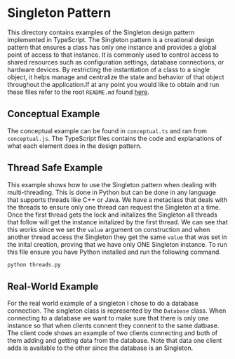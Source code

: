 # Singleton Pattern
This directory contains examples of the Singleton design pattern implemented in TypeScript. The Singleton pattern is a creational design pattern that ensures a class has only one instance and provides a global point of access to that instance. It is commonly used to control access to shared resources such as configuration settings, database connections, or hardware devices. By restricting the instantiation of a class to a single object, it helps manage and centralize the state and behavior of that object throughout the application.If at any point you would like to obtain and run these files refer to the root `README.md` found [here](../../).

## Conceptual Example
The conceptual example can be found in `conceptual.ts` and ran from `conceptual.js`. The TypeScript files contains the code and explanations of what each element does in the design pattern.

## Thread Safe Example
This example shows how to use the Singleton pattern when dealing with multi-threading. This is done in Python but can be done in any language that supports threads like C++ or Java. We have a metaclass that deals with the threads to ensure only one thread can request the Singleton at a time. Once the first thread gets the lock and initalizes the Singleton all threads that follow will get the instance initalized by the first thread. We can see that this works since we set the `value` argument on construction and when another thread access the Singleton they get the same `value` that was set in the inital creation, proving that we have only ONE Singleton instance. To run this file ensure you have Python installed and run the following command.
```bash
python threads.py
```

## Real-World Example
For the real world example of a singleton I chose to do a database connection. The singleton class is represented by the `Database` class. When connecting to a database we want to make sure that there is only one instance so that when clients connent they connent to the same datbase. The client code shows an example of two clients connecting and both of them adding and getting data from the database. Note that data one client adds is available to the other since the database is an Singleton.